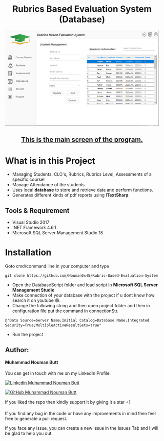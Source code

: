 <h1 align="center">Rubrics Based Evaluation System (Database)</h1>
<a href="#">
  <div align="center">
    <img src="ProgramGUI/CaseStudent.PNG" width='600'/>
    <h2>This is the main screen of the program.</h2>
  </div>
</a> 


# What is in this Project
- Managing Students, CLO's, Rubrics, Rubrics Level, Assessments of a specific course!
- Manage Attendance of the students
- Uses local **database** to store and retrieve data and perform functions.
- Generates different kinds of pdf reports using **ITextSharp**

## Tools & Requirement
- Visual Studio 2017
- .NET Framework 4.6.1
- Microsoft SQL Server Management Studio 18

# Installation

Goto cmd/command line in your computer and type
```
git clone https://github.com/Nouman0x45/Rubric-Based-Evaluation-System
```
- Open the DatabaseScript folder and load script in **Microsoft SQL Server Management Studio**
- Make connection of your database with the project if u dont know how search it on youtube 😅.
- Change the following string and then open project folder and then in configuration file put the command in connectionStr.
```
@"Data Source=Server Name;Initial Catalog=Database Name;Integrated Security=True;MultipleActiveResultSets=true"
```
- Run the project

## Author:
#### Muhammad Nouman Butt
You can get in touch with me on my LinkedIn Profile:

[![Linkedin](https://i.stack.imgur.com/gVE0j.png) Muhammad Nouman Butt](https://www.linkedin.com/in/nouman0x45/)

[![GitHub](https://i.stack.imgur.com/tskMh.png) Muhammad Nouman Butt](https://github.com/Nouman0x45)

If you liked the repo then kindly support it by giving it a star ⭐!

If you find any bug in the code or have any improvements in mind then feel free to generate a pull request.

If you face any issue, you can create a new issue in the Issues Tab and I will be glad to help you out.
